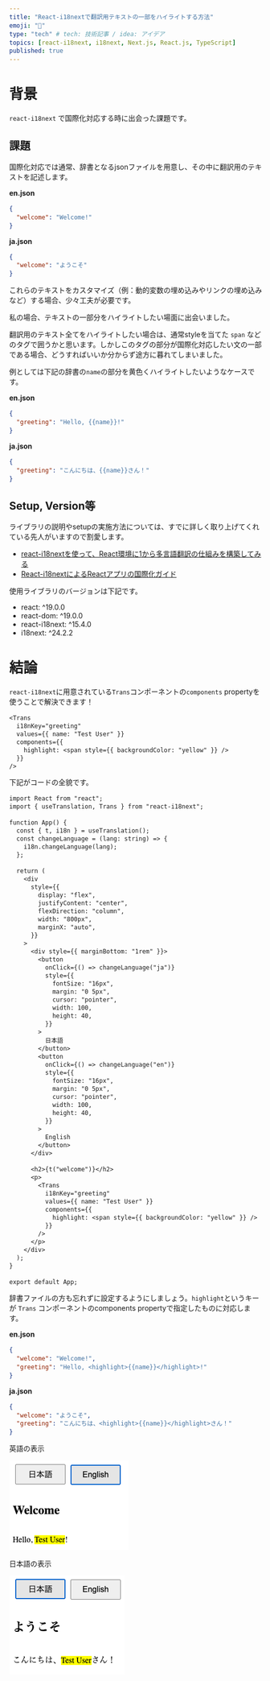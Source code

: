 ```yaml
---
title: "React-i18nextで翻訳用テキストの一部をハイライトする方法"
emoji: "🔦"
type: "tech" # tech: 技術記事 / idea: アイデア
topics: [react-i18next, i18next, Next.js, React.js, TypeScript]
published: true
---
```


# 背景
`react-i18next` で国際化対応する時に出会った課題です。

## 課題

国際化対応では通常、辞書となるjsonファイルを用意し、その中に翻訳用のテキストを記述します。

**en.json**

```json
{
  "welcome": "Welcome!"
}
```

**ja.json**

```json
{
  "welcome": "ようこそ"
}
```

これらのテキストをカスタマイズ（例：動的変数の埋め込みやリンクの埋め込みなど）する場合、少々工夫が必要です。

私の場合、テキストの一部分をハイライトしたい場面に出会いました。

翻訳用のテキスト全てをハイライトしたい場合は、通常styleを当てた `span` などのタグで囲うかと思います。しかしこのタグの部分が国際化対応したい文の一部である場合、どうすればいいか分からず途方に暮れてしまいました。

例としては下記の辞書の`name`の部分を黄色くハイライトしたいようなケースです。

**en.json**

```json
{
  "greeting": "Hello, {{name}}!"
}
```

**ja.json**

```json
{
  "greeting": "こんにちは、{{name}}さん！"
}
```

## Setup, Version等

ライブラリの説明やsetupの実施方法については、すでに詳しく取り上げてくれている先人がいますので割愛します。

- [react-i18nextを使って、React環境に1から多言語翻訳の仕組みを構築してみる](https://zenn.dev/aldagram_tech/articles/2551d2a969829a)
- [React-i18nextによるReactアプリの国際化ガイド](https://qiita.com/Exerea/items/cd980562b2a2919a322d)

使用ライブラリのバージョンは下記です。

- react: ^19.0.0
- react-dom: ^19.0.0
- react-i18next: ^15.4.0
- i18next: ^24.2.2

# 結論
`react-i18next`に用意されている`Trans`コンポーネントの`components` propertyを使うことで解決できます！

```tsx
<Trans
  i18nKey="greeting"
  values={{ name: "Test User" }}
  components={{
    highlight: <span style={{ backgroundColor: "yellow" }} />
  }}
/>
```

下記がコードの全貌です。

```tsx
import React from "react";
import { useTranslation, Trans } from "react-i18next";

function App() {
  const { t, i18n } = useTranslation();
  const changeLanguage = (lang: string) => {
    i18n.changeLanguage(lang);
  };

  return (
    <div
      style={{
        display: "flex",
        justifyContent: "center",
        flexDirection: "column",
        width: "800px",
        marginX: "auto",
      }}
    >
      <div style={{ marginBottom: "1rem" }}>
        <button
          onClick={() => changeLanguage("ja")}
          style={{
            fontSize: "16px",
            margin: "0 5px",
            cursor: "pointer",
            width: 100,
            height: 40,
          }}
        >
          日本語
        </button>
        <button
          onClick={() => changeLanguage("en")}
          style={{
            fontSize: "16px",
            margin: "0 5px",
            cursor: "pointer",
            width: 100,
            height: 40,
          }}
        >
          English
        </button>
      </div>

      <h2>{t("welcome")}</h2>
      <p>
        <Trans
          i18nKey="greeting"
          values={{ name: "Test User" }}
          components={{
            highlight: <span style={{ backgroundColor: "yellow" }} />
          }}
        />
      </p>
    </div>
  );
}

export default App;
```

辞書ファイルの方も忘れずに設定するようにしましょう。`highlight`というキーが `Trans` コンポーネントのcomponents propertyで指定したものに対応します。

**en.json**

```json
{
  "welcome": "Welcome!",
  "greeting": "Hello, <highlight>{{name}}</highlight>!"
}
```

**ja.json**

```json
{
  "welcome": "ようこそ",
  "greeting": "こんにちは、<highlight>{{name}}</highlight>さん！"
}
```

英語の表示

![alt text](/images/doc13/en.png)

日本語の表示

![alt text](/images/doc13/ja.png)
